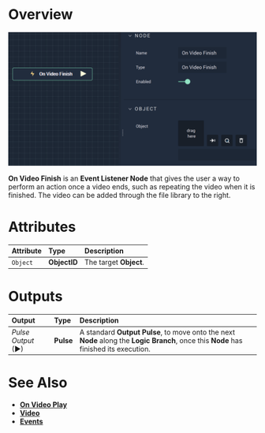 # Overview
![The On Video Finish Node.](../../../.gitbook/assets/onvideofinish.png)


**On Video Finish** is an **Event Listener Node** that gives the user a way to perform an action once a video ends, such as repeating the video when it is finished. The video can be added through the file library to the right.

# Attributes


| Attribute | Type | Description |
| :--- | :--- | :--- |
| `Object` | **ObjectID** | The target **Object**. |

# Outputs

| Output | Type | Description |
| :--- | :--- | :--- |
| _Pulse Output_ \(►\) | **Pulse** | A standard **Output Pulse**, to move onto the next **Node** along the **Logic Branch**, once this **Node** has finished its execution. |

# See Also
* [**On Video Play**](onvideoplay.md)
* [**Video**](README.md)
* [**Events**](../README.md)